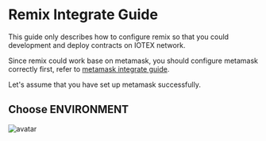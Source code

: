 # Remix Integrate Guide

This guide only describes how to configure remix so that you could development and deploy contracts on IOTEX network.

Since remix could work base on metamask, you should configure metamask correctly first, refer to [metamask integrate guide](./metamask.md).

Let's assume that you have set up metamask successfully.

## Choose ENVIRONMENT
![avatar](./remid.png)
